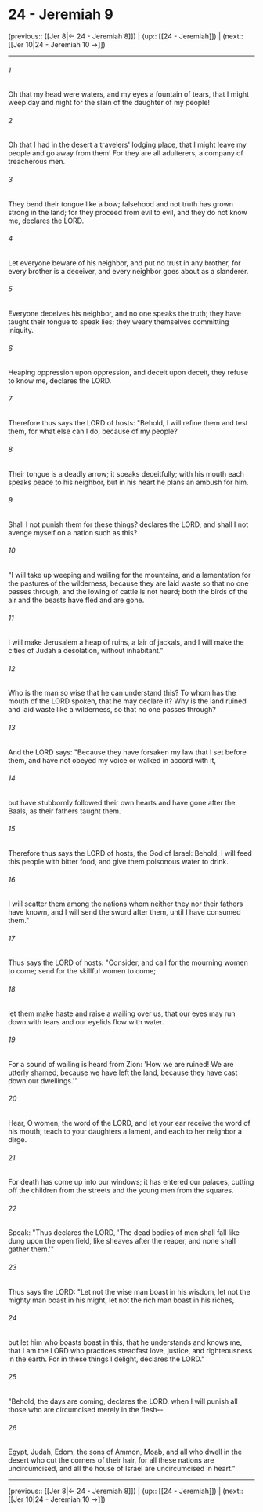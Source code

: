 # 24 - Jeremiah 9

(previous:: [[Jer 8|← 24 - Jeremiah 8]]) | (up:: [[24 - Jeremiah]]) | (next:: [[Jer 10|24 - Jeremiah 10 →]])

***


###### 1 
Oh that my head were waters, and my eyes a fountain of tears, that I might weep day and night for the slain of the daughter of my people! 

###### 2 
Oh that I had in the desert a travelers' lodging place, that I might leave my people and go away from them! For they are all adulterers, a company of treacherous men. 

###### 3 
They bend their tongue like a bow; falsehood and not truth has grown strong in the land; for they proceed from evil to evil, and they do not know me, declares the LORD. 

###### 4 
Let everyone beware of his neighbor, and put no trust in any brother, for every brother is a deceiver, and every neighbor goes about as a slanderer. 

###### 5 
Everyone deceives his neighbor, and no one speaks the truth; they have taught their tongue to speak lies; they weary themselves committing iniquity. 

###### 6 
Heaping oppression upon oppression, and deceit upon deceit, they refuse to know me, declares the LORD. 

###### 7 
Therefore thus says the LORD of hosts: "Behold, I will refine them and test them, for what else can I do, because of my people? 

###### 8 
Their tongue is a deadly arrow; it speaks deceitfully; with his mouth each speaks peace to his neighbor, but in his heart he plans an ambush for him. 

###### 9 
Shall I not punish them for these things? declares the LORD, and shall I not avenge myself on a nation such as this? 

###### 10 
"I will take up weeping and wailing for the mountains, and a lamentation for the pastures of the wilderness, because they are laid waste so that no one passes through, and the lowing of cattle is not heard; both the birds of the air and the beasts have fled and are gone. 

###### 11 
I will make Jerusalem a heap of ruins, a lair of jackals, and I will make the cities of Judah a desolation, without inhabitant." 

###### 12 
Who is the man so wise that he can understand this? To whom has the mouth of the LORD spoken, that he may declare it? Why is the land ruined and laid waste like a wilderness, so that no one passes through? 

###### 13 
And the LORD says: "Because they have forsaken my law that I set before them, and have not obeyed my voice or walked in accord with it, 

###### 14 
but have stubbornly followed their own hearts and have gone after the Baals, as their fathers taught them. 

###### 15 
Therefore thus says the LORD of hosts, the God of Israel: Behold, I will feed this people with bitter food, and give them poisonous water to drink. 

###### 16 
I will scatter them among the nations whom neither they nor their fathers have known, and I will send the sword after them, until I have consumed them." 

###### 17 
Thus says the LORD of hosts: "Consider, and call for the mourning women to come; send for the skillful women to come; 

###### 18 
let them make haste and raise a wailing over us, that our eyes may run down with tears and our eyelids flow with water. 

###### 19 
For a sound of wailing is heard from Zion: 'How we are ruined! We are utterly shamed, because we have left the land, because they have cast down our dwellings.'" 

###### 20 
Hear, O women, the word of the LORD, and let your ear receive the word of his mouth; teach to your daughters a lament, and each to her neighbor a dirge. 

###### 21 
For death has come up into our windows; it has entered our palaces, cutting off the children from the streets and the young men from the squares. 

###### 22 
Speak: "Thus declares the LORD, 'The dead bodies of men shall fall like dung upon the open field, like sheaves after the reaper, and none shall gather them.'" 

###### 23 
Thus says the LORD: "Let not the wise man boast in his wisdom, let not the mighty man boast in his might, let not the rich man boast in his riches, 

###### 24 
but let him who boasts boast in this, that he understands and knows me, that I am the LORD who practices steadfast love, justice, and righteousness in the earth. For in these things I delight, declares the LORD." 

###### 25 
"Behold, the days are coming, declares the LORD, when I will punish all those who are circumcised merely in the flesh-- 

###### 26 
Egypt, Judah, Edom, the sons of Ammon, Moab, and all who dwell in the desert who cut the corners of their hair, for all these nations are uncircumcised, and all the house of Israel are uncircumcised in heart."

***

(previous:: [[Jer 8|← 24 - Jeremiah 8]]) | (up:: [[24 - Jeremiah]]) | (next:: [[Jer 10|24 - Jeremiah 10 →]])
